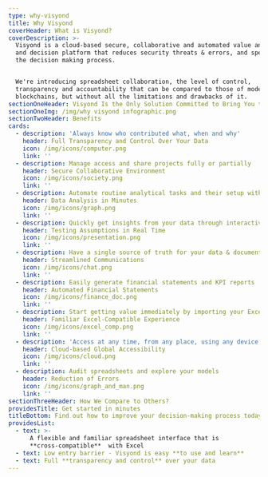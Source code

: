 ```yaml
---
type: why-visyond
title: Why Visyond
coverHeader: What is Visyond?
coverDescription: >-
  Visyond is a cloud-based secure, collaborative and automated value analysis
  and decision platform that reduces security threats & errors, and speeds up
  the decision making process.


  We're introducing spreadsheet collaboration, the level of control,
  transparency and accountability that can be compared to those of modern
  blockchains, but without all the limitations and drawbacks of it.
sectionOneHeader: Visyond Is the Only Solution Committed to Bring You the Best of All Worlds
sectionOneImg: /img/why visyond infographic.png
sectionTwoHeader: Benefits
cards:
  - description: 'Always know who contributed what, when and why'
    header: Full Transparency and Control Over Your Data
    icon: /img/icons/computer.png
    link: ''
  - description: Manage access and share projects fully or partially
    header: Secure Collaborative Environment
    icon: /img/icons/society.png
    link: ''
  - description: Automate routine analytical tasks and their setup without experts
    header: Data Analysis in Minutes
    icon: /img/icons/graph.png
    link: ''
  - description: Quickly get insights from your data through interactive presentations
    header: Testing Assumptions in Real Time
    icon: /img/icons/presentation.png
    link: ''
  - description: Have a single source of truth for your data & documentation
    header: Streamlined Communications
    icon: /img/icons/chat.png
    link: ''
  - description: Easily generate financial statements and KPI reports
    header: Automated Financial Statements
    icon: /img/icons/finance_doc.png
    link: ''
  - description: Start getting value immediately by importing your Excel file
    header: Familiar Excel-Compatible Experience
    icon: /img/icons/excel_comp.png
    link: ''
  - description: 'Access at any time, from any place, using any device'
    header: Cloud-based Global Accessibility
    icon: /img/icons/cloud.png
    link: ''
  - description: Audit spreadsheets and explore your models
    header: Reduction of Errors
    icon: /img/icons/graph_and_man.png
    link: ''
sectionThreeHeader: How We Compare to Others?
providesTitle: Get started in minutes
titleBottom: Find out how to improve your decision-making process today
providesList:
  - text: >-
      A flexible and familiar spreadsheet interface that is
      **cross-compatible**  with Excel
  - text: Low entry barrier - Visyond is easy **to use and learn**
  - text: Full **transparency and control** over your data
---
```


